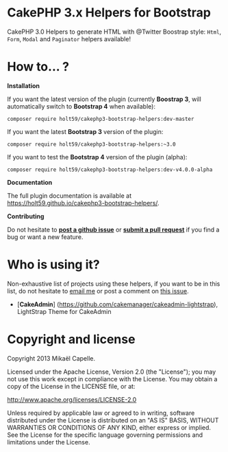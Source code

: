 CakePHP 3.x Helpers for Bootstrap
=================================

CakePHP 3.0 Helpers to generate HTML with @Twitter Boostrap style: `Html`, `Form`, `Modal` and `Paginator` helpers available!

How to... ?
===========

**Installation**

If you want the latest version of the plugin (currently **Boostrap 3**, will automatically switch to **Bootstrap 4** when available):
```
composer require holt59/cakephp3-bootstrap-helpers:dev-master
```

If you want the latest **Bootstrap 3** version of the plugin:
```
composer require holt59/cakephp3-bootstrap-helpers:~3.0
```

If you want to test the **Bootstrap 4** version of the plugin (alpha):
```
composer require holt59/cakephp3-bootstrap-helpers:dev-v4.0.0-alpha
```

**Documentation**

The full plugin documentation is available at https://holt59.github.io/cakephp3-bootstrap-helpers/.

**Contributing**

Do not hesitate to [**post a github issue**](https://github.com/Holt59/cakephp3-bootstrap-helpers/issues/new) or [**submit a pull request**](https://github.com/Holt59/cakephp3-bootstrap-helpers/pulls) if you find a bug or want a new feature.

Who is using it?
================

Non-exhaustive list of projects using these helpers, if you want to be in this list, do not hesitate to [email me](mailto:capelle.mikael@gmail.com) or post a comment on [this issue](https://github.com/Holt59/cakephp3-bootstrap-helpers/issues/32).

 - [**CakeAdmin**] (https://github.com/cakemanager/cakeadmin-lightstrap), LightStrap Theme for CakeAdmin

Copyright and license
=====================

Copyright 2013 Mikaël Capelle.

Licensed under the Apache License, Version 2.0 (the "License"); you may not use this work except in compliance with the License. You may obtain a copy of the License in the LICENSE file, or at:

http://www.apache.org/licenses/LICENSE-2.0

Unless required by applicable law or agreed to in writing, software distributed under the License is distributed on an "AS IS" BASIS, WITHOUT WARRANTIES OR CONDITIONS OF ANY KIND, either express or implied. See the License for the specific language governing permissions and limitations under the License.
